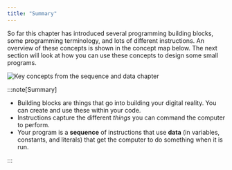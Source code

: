 ```yaml
---
title: "Summary"
---
```


So far this chapter has introduced several programming building blocks, some programming terminology, and lots of different instructions. An overview of these concepts is shown in the concept map below. The next section will look at how you can use these concepts to design some small programs.

![Key concepts from the sequence and data chapter](./images/sequence-data-summary.png "Summary of Sequence and Data")

:::note[Summary]

- Building blocks are things that go into building your digital reality. You can create and use these within your code.
- Instructions capture the different *things* you can command the computer to perform.
- Your program is a **sequence** of instructions that use **data** (in variables, constants, and literals) that get the computer to do something when it is run.

:::
